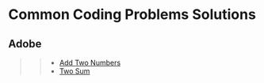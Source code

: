 # Common Coding Problems Solutions

## Adobe
> > * [Add Two Numbers](https://github.com/Arx1971/LeetCode-Company-Wise-Coding-Problems/blob/master/src/Adobe/Add_Two_Numbers/Main.java)
> > * [Two Sum](https://github.com/Arx1971/LeetCode-Company-Wise-Coding-Problems/blob/master/src/Adobe/Two_Sum/Main.java)